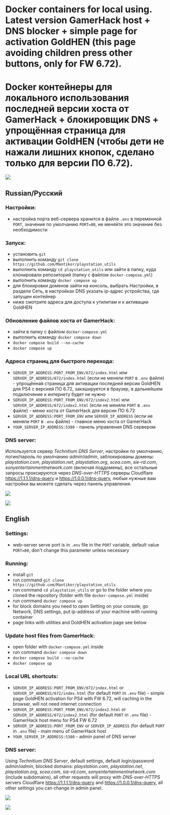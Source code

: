 # Docker containers for local using. Latest version GamerHack host + DNS blocker + simple page for activation GoldHEN (this page avoiding children press other buttons, only for FW 6.72).

# Docker контейнеры для локального использования последней версии хоста от GamerHack + блокировщик DNS + упрощённая страница для активации GoldHEN (чтобы дети не нажали лишних кнопок, сделано только для версии ПО 6.72).

![](./img/simple_goldhen.png)

## Russian/Русский

### Настройки:

- настройка порта веб-сервера хранится в файле `.env` в переменной `PORT`, значение по умолчанию `PORT=80`, не меняйте это значение без необходимости

### Запуск:

- установить `git`
- выполнить команду `git clone https://github.com/Mantikor/playstation_utils`
- выполнить команду `cd playstation_utils` или зайти в папку, куда клонировали репозиторий (папку с файлом `docker-compose.yml`)
- выполнить команду `docker compose up`
- для блокировки доменов зайти на консоль, выбрать Настройки, в разделе Сеть, в настройках DNS указать ip-адрес устройства, где запущен контейнер
- ниже смотрите адреса для доступа к утилитам и к активации GoldHEN

### Обновление файлов хоста от GamerHack:

 - зайти в папку с файлом `docker-compose.yml`
 - выполнить команду `docker compose down`
 - `docker compose build --no-cache`
 - `docker compose up`

### Адреса страниц для быстрого перехода:

- `SERVER_IP_ADDRESS:PORT_FROM_ENV/672/index.html` или `SERVER_IP_ADDRESS/672/index.html` (если не меняли `PORT` в `.env` файле) - упрощённая страница для активации последней версии GoldHEN для PS4 c версией ПО 6.72, закэшируется в браузер, в дальнейшем подключение к интернету будет не нужно
- `SERVER_IP_ADDRESS:PORT_FROM_ENV/672/index2.html` или `SERVER_IP_ADDRESS/672/index2.html` (если не меняли `PORT` в `.env` файле) - меню хоста от GamerHack для версии ПО 6.72
- `SERVER_IP_ADDRESS:PORT_FROM_ENV` или `SERVER_IP_ADDRESS` (если не меняли `PORT` в `.env` файле) - главное меню хоста от GamerHack
- `YOUR_SERVER_IP_ADDRESS:5380` - панель управления DNS сервером

### DNS server:

Используется сервер _Technitium DNS Server_, настройки по умолчанию, логин/пароль по умолчанию _admin_/_admin_, заблокированы домены: _playstation.com_, _playstation.net_, _playstation.org_, _scea.com_, _sie-rd.com_, _sonyentertainmentnetwork.com_ (включая поддомены), все остальные запросы проксируются через _DNS-over-HTTPS_ серверы Cloudflare https://1.1.1.1/dns-query и https://1.0.0.1/dns-query, любые нужные вам настройки вы можете сделать через панель управления.

![](./img/blocked.png)

![](./img/forwarders.png)


## English

### Settings:

- web-server serve port is in `.env` file in the `PORT` variable, default value `PORT=80`, don't change this parameter unless necessary 

### Running:

- install `git`
- run command `git clone https://github.com/Mantikor/playstation_utils`
- run command `cd playstation_utils` or go to the folder where you cloned the repository (folder with file `docker-compose.yml` inside)
- run command `docker compose up`
- for block domains you need to open Setting on your console, go Network, DNS settings, put ip-address of your machine with running container
- page links with utilities and DoldHEN activation page see below

### Update host files from GamerHack:

 - open folder with `docker-compose.yml` inside
 - run command `docker compose down`
 - `docker compose build --no-cache`
 - `docker compose up`

### Local URL shortcuts:

- `SERVER_IP_ADDRESS:PORT_FROM_ENV/672/index.html` or `SERVER_IP_ADDRESS/672/index.html` (for default `PORT` in `.env` file) - simple page GoldHEN activation for PS4 with FW 6.72, will caching in the browser, will not need internet connection
- `SERVER_IP_ADDRESS:PORT_FROM_ENV/672/index2.html` or `SERVER_IP_ADDRESS/672/index2.html` (for default `PORT` in `.env` file) - GamerHack host menu for PS4 FW 6.72
- `SERVER_IP_ADDRESS:PORT_FROM_ENV` or `SERVER_IP_ADDRESS` (for default `PORT` in `.env` file) - main menu of GamerHack host
- `YOUR_SERVER_IP_ADDRESS:5380` - admin panel of DNS server

### DNS server:

Using _Technitium DNS Server_, default settings, default login/password _admin_/_admin_, blocked domains: _playstation.com_, _playstation.net_, _playstation.org_, _scea.com_, _sie-rd.com_, _sonyentertainmentnetwork.com_ (include subdomains), all other requests will proxy with _DNS-over-HTTPS_ servers Cloudflare https://1.1.1.1/dns-query and https://1.0.0.1/dns-query, all other settings you can change in admin panel.

![](./img/blocked.png)

![](./img/forwarders.png)

